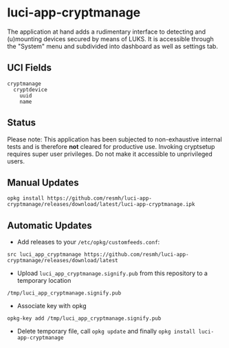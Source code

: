 # luci-app-cryptmanage
The application at hand adds a rudimentary interface to detecting and (u)mounting devices secured by means of LUKS. It is accessible through the "System" menu and subdivided into dashboard as well as settings tab.

## UCI Fields
```
cryptmanage
  cryptdevice
    uuid
    name
```
## Status
Please note: This application has been subjected to non-exhaustive internal tests and is therefore **not** cleared for productive use. Invoking cryptsetup requires super user privileges. Do not make it accessible to unprivileged users.

## Manual Updates
```opkg install https://github.com/resmh/luci-app-cryptmanage/releases/download/latest/luci-app-cryptmanage.ipk```

## Automatic Updates
- Add releases to your ```/etc/opkg/customfeeds.conf```:

```src luci_app_cryptmanage https://github.com/resmh/luci-app-cryptmanage/releases/download/latest```

- Upload ```luci_app_cryptmanage.signify.pub``` from this repository to a temporary location

```/tmp/luci_app_cryptmanage.signify.pub```

- Associate key with opkg

```opkg-key add /tmp/luci_app_cryptmanage.signify.pub```

- Delete temporary file, call ```opkg update``` and finally ```opkg install luci-app-cryptmanage```
